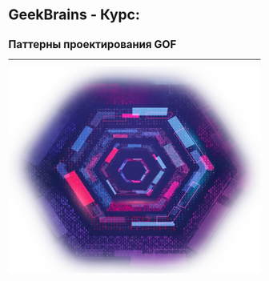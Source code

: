 # GeekBrains - Курс:
## Паттерны проектирования GOF
-------------------------------

![Screenshot](GOF_Logo.png "Паттерны проектирования GOF")